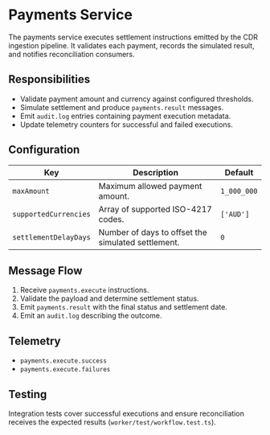 # Payments Service

The payments service executes settlement instructions emitted by the CDR
ingestion pipeline. It validates each payment, records the simulated result, and
notifies reconciliation consumers.

## Responsibilities

- Validate payment amount and currency against configured thresholds.
- Simulate settlement and produce `payments.result` messages.
- Emit `audit.log` entries containing payment execution metadata.
- Update telemetry counters for successful and failed executions.

## Configuration

| Key                  | Description                                        | Default     |
| -------------------- | -------------------------------------------------- | ----------- |
| `maxAmount`          | Maximum allowed payment amount.                    | `1_000_000` |
| `supportedCurrencies`| Array of supported ISO-4217 codes.                 | `['AUD']`   |
| `settlementDelayDays`| Number of days to offset the simulated settlement. | `0`         |

## Message Flow

1. Receive `payments.execute` instructions.
2. Validate the payload and determine settlement status.
3. Emit `payments.result` with the final status and settlement date.
4. Emit an `audit.log` describing the outcome.

## Telemetry

- `payments.execute.success`
- `payments.execute.failures`

## Testing

Integration tests cover successful executions and ensure reconciliation receives
the expected results (`worker/test/workflow.test.ts`).
